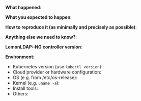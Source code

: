 **What happened**:


**What you expected to happen**:


**How to reproduce it (as minimally and precisely as possible)**:


**Anything else we need to know?**:

**LemonLDAP::NG controller version**:

**Environment**:
- Kubernetes version (use `kubectl version`):
- Cloud provider or hardware configuration:
- OS (e.g. from /etc/os-release):
- Kernel (e.g. `uname -a`):
- Install tools:
- Others:
